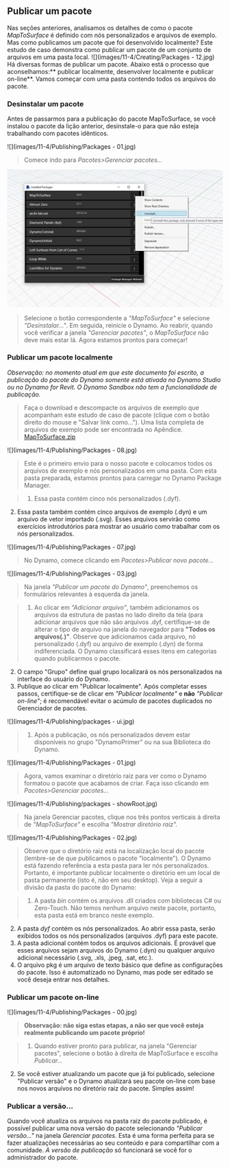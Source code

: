 

## Publicar um pacote

Nas seções anteriores, analisamos os detalhes de como o pacote *MapToSurface* é definido com nós personalizados e arquivos de exemplo. Mas como publicamos um pacote que foi desenvolvido localmente? Este estudo de caso demonstra como publicar um pacote de um conjunto de arquivos em uma pasta local. ![](images/11-4/Creating/Packages - 12.jpg) Há diversas formas de publicar um pacote. Abaixo está o processo que aconselhamos:** publicar localmente, desenvolver localmente e publicar on-line**. Vamos começar com uma pasta contendo todos os arquivos do pacote.

### Desinstalar um pacote

Antes de passarmos para a publicação do pacote MapToSurface, se você instalou o pacote da lição anterior, desinstale-o para que não esteja trabalhando com pacotes idênticos.

![](images/11-4/Publishing/Packages - 01.jpg)

> Comece indo para *Pacotes>Gerenciar pacotes...*

![](images/11-4/Publishing/uninstall.jpg)

> Selecione o botão correspondente a *"MapToSurface"* e selecione *"Desinstalar..."*. Em seguida, reinicie o Dynamo. Ao reabrir, quando você verificar a janela *"Gerenciar pacotes"*, o *MapToSurface* não deve mais estar lá. Agora estamos prontos para começar!

### Publicar um pacote localmente

*Observação: no momento atual em que este documento foi escrito, a publicação do pacote do Dynamo somente está ativada no Dynamo Studio ou no Dynamo for Revit. O Dynamo Sandbox não tem a funcionalidade de publicação.*

> Faça o download e descompacte os arquivos de exemplo que acompanham este estudo de caso de pacote (clique com o botão direito do mouse e "Salvar link como..."). Uma lista completa de arquivos de exemplo pode ser encontrada no Apêndice. [MapToSurface.zip](datasets/11-4/MapToSurface.zip)

![](images/11-4/Publishing/Packages - 08.jpg)

> Este é o primeiro envio para o nosso pacote e colocamos todos os arquivos de exemplo e nós personalizados em uma pasta. Com esta pasta preparada, estamos prontos para carregar no Dynamo Package Manager.

> 1. Essa pasta contém cinco nós personalizados (.dyf).
2. Essa pasta também contém cinco arquivos de exemplo (.dyn) e um arquivo de vetor importado (.svg). Esses arquivos servirão como exercícios introdutórios para mostrar ao usuário como trabalhar com os nós personalizados.

![](images/11-4/Publishing/Packages - 07.jpg)

> No Dynamo, comece clicando em *Pacotes>Publicar novo pacote...*

![](images/11-4/Publishing/Packages - 03.jpg)

> Na janela *"Publicar um pacote do Dynamo"*, preenchemos os formulários relevantes à esquerda da janela.

> 1. Ao clicar em *"Adicionar arquivo"*, também adicionamos os arquivos da estrutura de pastas no lado direito da tela (para adicionar arquivos que não são arquivos .dyf, certifique-se de alterar o tipo de arquivo na janela do navegador para **"Todos os arquivos(*.*)"**. Observe que adicionamos cada arquivo, nó personalizado (.dyf) ou arquivo de exemplo (.dyn) de forma indiferenciada. O Dynamo classificará esses itens em categorias quando publicarmos o pacote.
2. O campo "Grupo" define qual grupo localizará os nós personalizados na interface do usuário do Dynamo.
3. Publique ao clicar em "Publicar localmente". Após completar esses passos, certifique-se de clicar em *"Publicar localmente"* e **não** *"Publicar on-line"*; é recomendável evitar o acúmulo de pacotes duplicados no Gerenciador de pacotes.

![](images/11-4/Publishing/packages - ui.jpg)

> 1. Após a publicação, os nós personalizados devem estar disponíveis no grupo "DynamoPrimer" ou na sua Biblioteca do Dynamo.

![](images/11-4/Publishing/Packages - 01.jpg)

> Agora, vamos examinar o diretório raiz para ver como o Dynamo formatou o pacote que acabamos de criar. Faça isso clicando em *Pacotes>Gerenciar pacotes...*

![](images/11-4/Publishing/packages - showRoot.jpg)

> Na janela Gerenciar pacotes, clique nos três pontos verticais à direita de *"MapToSurface"* e escolha *"Mostrar diretório raiz".*

![](images/11-4/Publishing/Packages - 02.jpg)

> Observe que o diretório raiz está na localização local do pacote (lembre-se de que publicamos o pacote "localmente"). O Dynamo está fazendo referência a esta pasta para ler nós personalizados. Portanto, é importante publicar localmente o diretório em um local de pasta permanente (isto é, não em seu desktop). Veja a seguir a divisão da pasta do pacote do Dynamo:

> 1. A pasta *bin* contém os arquivos .dll criados com bibliotecas C# ou Zero-Touch. Não temos nenhum arquivo neste pacote, portanto, esta pasta está em branco neste exemplo.
2. A pasta *dyf* contém os nós personalizados. Ao abrir essa pasta, serão exibidos todos os nós personalizados (arquivos .dyf) para este pacote.
3. A pasta adicional contém todos os arquivos adicionais. É provável que esses arquivos sejam arquivos do Dynamo (.dyn) ou qualquer arquivo adicional necessário (.svg, .xls, .jpeg, .sat, etc.).
4. O arquivo pkg é um arquivo de texto básico que define as configurações do pacote. Isso é automatizado no Dynamo, mas pode ser editado se você deseja entrar nos detalhes.

### Publicar um pacote on-line

![](images/11-4/Publishing/Packages - 00.jpg)

> **Observação: não siga estas etapas, a não ser que você esteja realmente publicando um pacote próprio!**

> 1. Quando estiver pronto para publicar, na janela "Gerenciar pacotes", selecione o botão à direita de MapToSurface e escolha *Publicar...*
2. Se você estiver atualizando um pacote que já foi publicado, selecione "Publicar versão" e o Dynamo atualizará seu pacote on-line com base nos novos arquivos no diretório raiz do pacote. Simples assim!

### Publicar a versão...

Quando você atualiza os arquivos na pasta raiz do pacote publicado, é possível publicar uma nova versão do pacote selecionando *"Publicar versão..."* na janela *Gerenciar pacotes*. Esta é uma forma perfeita para se fazer atualizações necessárias ao seu conteúdo e para compartilhar com a comunidade. *A versão de publicação* só funcionará se você for o administrador do pacote.

